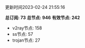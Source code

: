 更新时间2023-02-24 21:55:16

**总订阅: 73**
**总节点: 946**
**有效节点: 242**
- v2ray节点: 158
- ss节点: 57
- trojan节点: 27
